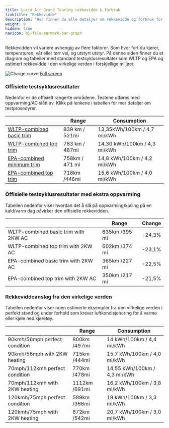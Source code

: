 ```yaml
---
title: Lucid Air Grand Touring rekkevidde & forbruk
linktitle: "Rekkevidde"
description: "Her finner du alle detaljer om rekkevidde og forbruk for Lucid Air Grand Touring."
weight: 9
hidden: true
navicon: bi-file-earmark-bar-graph
---
```

<!-- markdownlint-disable MD033 -->

Rekkevidden vil variere avhengig av flere faktorer. Som hvor fort du kjører, temperaturen, våt eller tørr vei, og utstyrt utstyr. På denne siden finner du et diagram og tabeller med standard testsyklusresultater som WLTP og EPA og estimert rekkevidde i den virkelige verden i forskjellige miljøer. 

<img class="img-fluid" alt="Charge curve" src="../range.svg"/>
<a href="../range.svg">Full screen</a>

### Offisielle testsyklusresultater

Nedenfor er de offisielt rangerte områdene. Testene utføres med oppvarming/AC slått av. Klikk på lenkene i tabellen for mer detaljer om testprosedyrer. 

<table class="table">
<thead>
<tr><th></th><th>  Range </th><th>Consumption </th></tr>
<tbody>
<tr><td><a href="../../../../../guides/understandingrange/wltp/">WLTP-combined basic trim</a></td><td> 839 km / 521mi </td><td>13,35kWh/100km / 4,7 mi/kWh </td></tr> 
<tr><td><a href="../../../../../guides/understandingrange/wltp/">WLTP-combined top trim</a></td><td> 783 km / 487mi </td><td> 14,30 kWh/100km / 4,3 mi/kWh </td></tr>  
<tr><td><a href="../../../../../guides/understandingrange/epa/">EPA-combined minimum trim</a></td><td>758km / 471 mi</td><td> 14,8 kWh/100km / 4,2 mi/kWh </td></tr> 
<tr><td><a href="../../../../../guides/understandingrange/epa/">EPA-combined top trim </a></td><td>718km /446mi</td><td> 15,6 kWh/100km / 4,0 mi/kWh  </td></tr> 
</tbody></table>

### Offisielle testsyklusresultater med ekstra oppvarming

Tabellen nedenfor viser hvordan det å slå på oppvarming/kjøling på en kald/varm dag påvirker den offisielle rekkevidden. 

<table class="table">
<thead>
<tr><th></th><th>  Range </th><th>Change </th></tr>
<tbody>
<tr><td> WLTP-combined basic trim with 2KW AC </td><td> 635km /395 mi </td><td> -24,3%</td></tr>
<tr><td>  WLTP-combined top trim with 2KW AC </td><td> 602km /374 mi </td><td>-23,1%</td></tr>
<tr><td>  EPA-combined basic trim with 2KW AC </td><td> 365km /227 mi </td><td> -22,5%</td></tr>
<tr><td>  EPA-combined top trim with 2KW AC </td><td> 350km /217 mi </td><td> -21,5%</td></tr>
</tbody></table>

### Rekkeviddeanslag fra den virkelige verden

Tabellen nedenfor viser noen estimerte eksempler fra den virkelige verden i perfekt stand og under forhold som krever luftkondisjonering for å varme eller kjøle ned kjøretøy. 

<table class="table">
<thead>
<tr><th></th><th>  Range </th><th>Consumption </th></tr>
<tbody>
<tr><td> 90kmh/56mph perfect condition </td><td> 800km /497mi</td><td> 14 kWh/100km / 4,4 mi/kWh </td></tr>
<tr><td> 90kmh/56mph with 2KW heating </td><td> 715km /444mi</td><td> 15,7 kWh/100km / 4,0 mi/kWh </td></tr
<tr><td> 70mph/112kmh perfect condition </td><td> 770km /478mi</td><td> 14,55 kWh/100km / 4,3 mi/kWh</td></tr>
<tr><td> 70mph/112kmh with 2KW heating </td><td> 1112km /691mi</td><td> 16,2 kWh/100km / 3,8 mi/kWh  </td></tr
<tr><td> 120kmh/75mph perfect condition </td><td> 589km /366mi</td><td> 19 kWh/100km / 3,3 mi/kWh </td></tr>
<tr><td> 120kmh/75mph with 2KW heating </td><td> 872km /542mi</td><td> 20,7 kWh/100km / 3,0 mi/kWh </td></tr
</tbody></table>
